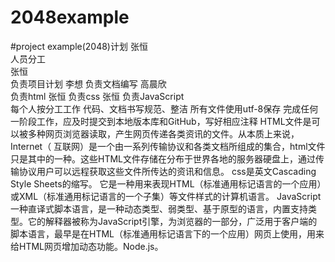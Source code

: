 2048example
===========

#project example(2048)计划
张恒  
人员分工             
张恒  
负责项目计划
李想  负责文档编写                                                            高晨欣     
负责html
张恒
负责css
张恒 
负责JavaScript                                              
每个人按分工工作
代码、文档书写规范、整洁
所有文件使用utf-8保存
完成任何一阶段工作，应及时提交到本地版本库和GitHub，写好相应注释
HTML文件是可以被多种网页浏览器读取，产生网页传递各类资讯的文件。从本质上来说，Internet（ 互联网）是一个由一系列传输协议和各类文档所组成的集合，html文件只是其中的一种。这些HTML文件存储在分布于世界各地的服务器硬盘上，通过传输协议用户可以远程获取这些文件所传达的资讯和信息。
css是英文Cascading Style Sheets的缩写。
它是一种用来表现HTML（标准通用标记语言的一个应用）或XML（标准通用标记语言的一个子集）等文件样式的计算机语言。
JavaScript一种直译式脚本语言，是一种动态类型、弱类型、基于原型的语言，内置支持类型。它的解释器被称为JavaScript引擎，为浏览器的一部分，广泛用于客户端的脚本语言，最早是在HTML（标准通用标记语言下的一个应用）网页上使用，用来给HTML网页增加动态功能。Node.js。